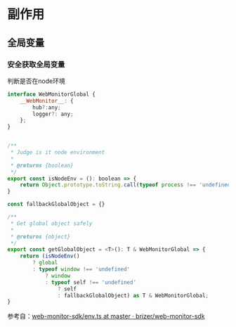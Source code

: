 # 副作用

## 全局变量

### 安全获取全局变量

判断是否在node环境

``` js
interface WebMonitorGlobal {
    __WebMonitor__: {
        hub?:any;
        logger?: any;
    };
} 


/**
 * Judge is it node environment
 * 
 * @returns {boolean}
 */
export const isNodeEnv = (): boolean => {
    return Object.prototype.toString.call(typeof process !== 'undefined' ? process : 0) === '[object process]';
}

const fallbackGlobalObject = {}

/**
 * Get global object safely
 * 
 * @returns {object}
 */
export const getGlobalObject = <T>(): T & WebMonitorGlobal => {
    return (isNodeEnv()
        ? global
        : typeof window !== 'undefined'
            ? window
            : typeof self !== 'undefined'
                ? self
                : fallbackGlobalObject) as T & WebMonitorGlobal;
}
```

参考自：[web-monitor-sdk/env.ts at master · brizer/web-monitor-sdk](https://github.com/brizer/web-monitor-sdk/blob/master/src/util/env.ts#L25)